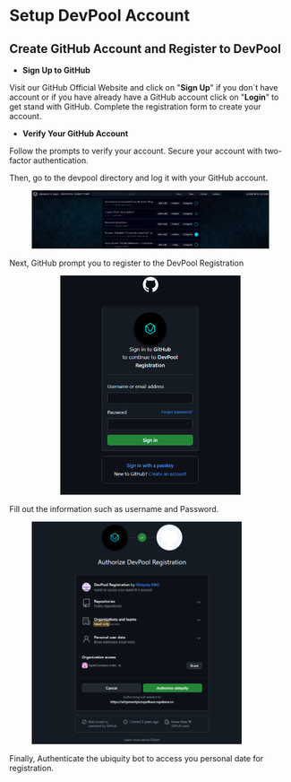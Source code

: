 # Setup DevPool Account

## Create GitHub Account and Register to DevPool

* **Sign Up to GitHub**

Visit our GitHub Official Website and click on "**Sign Up**" if you don\`t have account or if you have already have a GitHub account click on "**Login**" to get stand with GitHub. Complete the registration form to create your account.

* **Verify Your  GitHub Account**

Follow the prompts to verify your account. Secure your account with two-factor authentication.

Then, go to the devpool directory and log it with your GitHub account.

<figure><img src="../../../.gitbook/assets/image (6) (1).png" alt=""><figcaption></figcaption></figure>

Next, GitHub prompt you to register to the DevPool Registration&#x20;

<div align="center"><figure><img src="../../../.gitbook/assets/image (1) (1) (1) (1).png" alt="" width="322"><figcaption></figcaption></figure></div>

Fill out the information such as username and Password.

<figure><img src="../../../.gitbook/assets/image (2) (1) (1) (1).png" alt="" width="375"><figcaption></figcaption></figure>

Finally, Authenticate the ubiquity bot to access you personal date for registration. &#x20;
